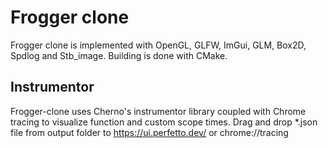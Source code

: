 # Frogger clone
Frogger clone is implemented with OpenGL, GLFW, ImGui, GLM, Box2D, Spdlog and Stb_image.
Building is done with CMake.

## Instrumentor
Frogger-clone uses Cherno's instrumentor library coupled with Chrome tracing to visualize function and custom scope times.
Drag and drop *.json file from output folder to
https://ui.perfetto.dev/ or chrome://tracing